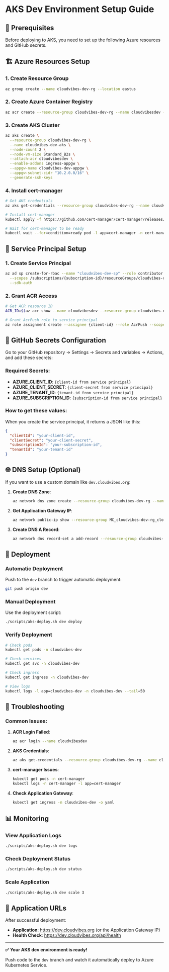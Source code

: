 # AKS Dev Environment Setup Guide

## 🚀 Prerequisites

Before deploying to AKS, you need to set up the following Azure resources and GitHub secrets.

## 🏗️ Azure Resources Setup

### 1. Create Resource Group
```bash
az group create --name cloudvibes-dev-rg --location eastus
```

### 2. Create Azure Container Registry
```bash
az acr create --resource-group cloudvibes-dev-rg --name cloudvibesdev --sku Basic
```

### 3. Create AKS Cluster
```bash
az aks create \
  --resource-group cloudvibes-dev-rg \
  --name cloudvibes-dev-aks \
  --node-count 2 \
  --node-vm-size Standard_B2s \
  --attach-acr cloudvibesdev \
  --enable-addons ingress-appgw \
  --appgw-name cloudvibes-dev-appgw \
  --appgw-subnet-cidr "10.2.0.0/16" \
  --generate-ssh-keys
```

### 4. Install cert-manager
```bash
# Get AKS credentials
az aks get-credentials --resource-group cloudvibes-dev-rg --name cloudvibes-dev-aks

# Install cert-manager
kubectl apply -f https://github.com/cert-manager/cert-manager/releases/download/v1.13.0/cert-manager.yaml

# Wait for cert-manager to be ready
kubectl wait --for=condition=ready pod -l app=cert-manager -n cert-manager --timeout=60s
```

## 🔐 Service Principal Setup

### 1. Create Service Principal
```bash
az ad sp create-for-rbac --name "cloudvibes-dev-sp" --role contributor \
  --scopes /subscriptions/{subscription-id}/resourceGroups/cloudvibes-dev-rg \
  --sdk-auth
```

### 2. Grant ACR Access
```bash
# Get ACR resource ID
ACR_ID=$(az acr show --name cloudvibesdev --resource-group cloudvibes-dev-rg --query id --output tsv)

# Grant AcrPush role to service principal
az role assignment create --assignee {client-id} --role AcrPush --scope $ACR_ID
```

## 🔑 GitHub Secrets Configuration

Go to your GitHub repository → Settings → Secrets and variables → Actions, and add these secrets:

### Required Secrets:
- **AZURE_CLIENT_ID**: `{client-id from service principal}`
- **AZURE_CLIENT_SECRET**: `{client-secret from service principal}`
- **AZURE_TENANT_ID**: `{tenant-id from service principal}`
- **AZURE_SUBSCRIPTION_ID**: `{subscription-id from service principal}`

### How to get these values:
When you create the service principal, it returns a JSON like this:
```json
{
  "clientId": "your-client-id",
  "clientSecret": "your-client-secret",
  "subscriptionId": "your-subscription-id",
  "tenantId": "your-tenant-id"
}
```

## 🌐 DNS Setup (Optional)

If you want to use a custom domain like `dev.cloudvibes.org`:

1. **Create DNS Zone**:
   ```bash
   az network dns zone create --resource-group cloudvibes-dev-rg --name cloudvibes.org
   ```

2. **Get Application Gateway IP**:
   ```bash
   az network public-ip show --resource-group MC_cloudvibes-dev-rg_cloudvibes-dev-aks_eastus --name cloudvibes-dev-appgw-appgwpip --query ipAddress --output tsv
   ```

3. **Create DNS A Record**:
   ```bash
   az network dns record-set a add-record --resource-group cloudvibes-dev-rg --zone-name cloudvibes.org --record-set-name dev --ipv4-address {APP_GATEWAY_IP}
   ```

## 🚀 Deployment

### Automatic Deployment
Push to the `dev` branch to trigger automatic deployment:
```bash
git push origin dev
```

### Manual Deployment
Use the deployment script:
```bash
./scripts/aks-deploy.sh dev deploy
```

### Verify Deployment
```bash
# Check pods
kubectl get pods -n cloudvibes-dev

# Check services
kubectl get svc -n cloudvibes-dev

# Check ingress
kubectl get ingress -n cloudvibes-dev

# View logs
kubectl logs -l app=cloudvibes-dev -n cloudvibes-dev --tail=50
```

## 🔧 Troubleshooting

### Common Issues:

1. **ACR Login Failed**:
   ```bash
   az acr login --name cloudvibesdev
   ```

2. **AKS Credentials**:
   ```bash
   az aks get-credentials --resource-group cloudvibes-dev-rg --name cloudvibes-dev-aks --overwrite-existing
   ```

3. **cert-manager Issues**:
   ```bash
   kubectl get pods -n cert-manager
   kubectl logs -n cert-manager -l app=cert-manager
   ```

4. **Check Application Gateway**:
   ```bash
   kubectl get ingress -n cloudvibes-dev -o yaml
   ```

## 📊 Monitoring

### View Application Logs
```bash
./scripts/aks-deploy.sh dev logs
```

### Check Deployment Status
```bash
./scripts/aks-deploy.sh dev status
```

### Scale Application
```bash
./scripts/aks-deploy.sh dev scale 3
```

## 🎯 Application URLs

After successful deployment:
- **Application**: https://dev.cloudvibes.org (or the Application Gateway IP)
- **Health Check**: https://dev.cloudvibes.org/api/health

---

**✅ Your AKS dev environment is ready!**

Push code to the `dev` branch and watch it automatically deploy to Azure Kubernetes Service.